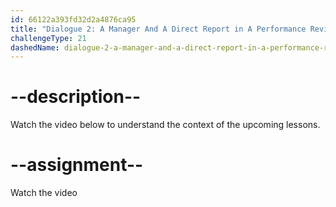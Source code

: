 ```yaml
---
id: 66122a393fd32d2a4876ca95
title: "Dialogue 2: A Manager And A Direct Report in A Performance Review"
challengeType: 21
dashedName: dialogue-2-a-manager-and-a-direct-report-in-a-performance-review
---
```


# --description--

Watch the video below to understand the context of the upcoming lessons.

# --assignment--

Watch the video

